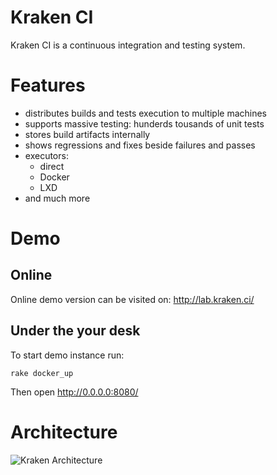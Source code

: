 # Kraken CI

Kraken CI is a continuous integration and testing system.

# Features

- distributes builds and tests execution to multiple machines
- supports massive testing: hunderds tousands of unit tests
- stores build artifacts internally
- shows regressions and fixes beside failures and passes
- executors:
  - direct
  - Docker
  - LXD
- and much more

# Demo 

## Online

Online demo version can be visited on: http://lab.kraken.ci/

## Under the your desk

To start demo instance run:

```console
rake docker_up
```

Then open http://0.0.0.0:8080/

# Architecture


![Kraken Architecture](https://i.imgur.com/S11Lyfj.png)
